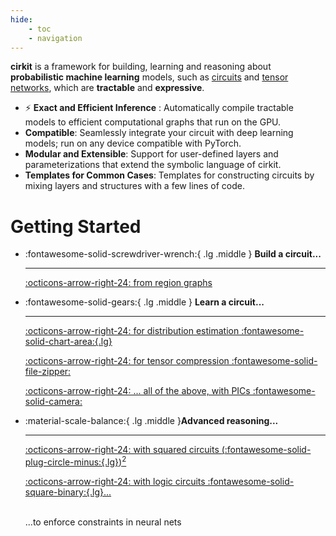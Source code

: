 ```yaml
---
hide:
    - toc
    - navigation
---
```


<div class="grid" markdown>


**cirkit** is a framework for building, learning and reasoning about **probabilistic machine learning** models, such as [circuits](https://arxiv.org/abs/2409.07953) and [tensor networks](https://arxiv.org/abs/1708.00006), which are **tractable** and **expressive**.


* ⚡ **Exact and Efficient Inference** : Automatically compile tractable models to efficient computational graphs that run on the GPU.
* **Compatible**: Seamlessly integrate your circuit with deep learning models; run on any device compatible with PyTorch.
* **Modular and Extensible**: Support for user-defined layers and parameterizations that extend the symbolic language of cirkit.
* **Templates for Common Cases**: Templates for constructing circuits by mixing layers and structures with a few lines of code.


</div>

<h1>Getting Started</h1>

<div class="grid cards" markdown>

-   :fontawesome-solid-screwdriver-wrench:{ .lg .middle } __Build a circuit...__

    ---
    [:octicons-arrow-right-24: from region graphs](https://github.com/april-tools/cirkit/blob/main/notebooks/region-graphs-and-parametrisation.ipynb)

<!--

    [:octicons-arrow-right-24: with different layers :fontawesome-solid-layer-group:{.lg}](#)

--->

-   :fontawesome-solid-gears:{ .lg .middle } __Learn a circuit...__

    ---
    [:octicons-arrow-right-24: for distribution estimation :fontawesome-solid-chart-area:{.lg}](https://github.com/april-tools/cirkit/blob/main/notebooks/learning-a-circuit.ipynb)

	[:octicons-arrow-right-24: for tensor compression :fontawesome-solid-file-zipper:](https://github.com/april-tools/cirkit/blob/main/notebooks/compression-cp-factorization.ipynb)

    [:octicons-arrow-right-24: ... all of the above, with PICs :fontawesome-solid-camera:](https://github.com/april-tools/cirkit/blob/main/notebooks/learning-a-circuit-with-pic.ipynb)

<!--

    [:octicons-arrow-right-24: as a (generative) multi-class classifier](#)
--->

-   :material-scale-balance:{ .lg .middle }__Advanced reasoning...__

    ---
    [:octicons-arrow-right-24: with squared circuits $($:fontawesome-solid-plug-circle-minus:{.lg}$)^2$](https://github.com/april-tools/cirkit/blob/main/notebooks/sum-of-squares-circuits.ipynb)

    [:octicons-arrow-right-24: with logic circuits :fontawesome-solid-square-binary:{.lg}...](https://github.com/april-tools/cirkit/blob/main/notebooks/logic-circuits.ipynb)

	</br>
    ...to enforce constraints in neural nets

<!--
-   :fontawesome-solid-code-merge:{ .lg .middle } __Integrate with other PyTorch libraries...__

    ---
    [:octicons-arrow-right-24: ZUKO: normalising flows](#)
--->

</div>
